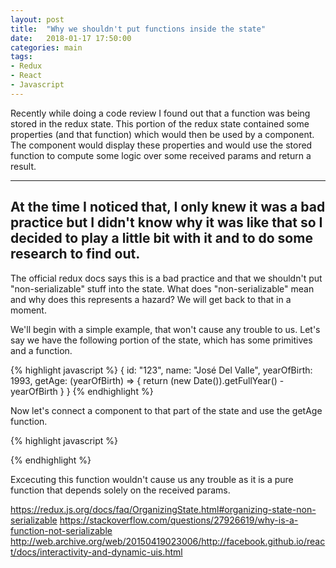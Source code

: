 ```yaml
---
layout: post
title:  "Why we shouldn't put functions inside the state"
date:   2018-01-17 17:50:00
categories: main
tags:
- Redux
- React
- Javascript
---
```


Recently while doing a code review I found out that a function was being stored in the redux state. 
This portion of the redux state contained some properties (and that function) which would then be used by a component.
The component would display these properties and would use the stored function to compute some logic over some received params
and return a result.

---
At the time I noticed that, I only knew it was a bad practice but I didn't know why it was like that so I decided to play a little bit with it and to do some research to find out. 
---

The official redux docs says this is a bad practice and that we shouldn't put "non-serializable" stuff into the state. What does "non-serializable" mean and why does this represents a hazard? We will get back to that in a moment. 



We'll begin with a simple example, that won't cause any trouble to us.
Let's say we have the following portion of the state, which has some primitives and a function. 

{% highlight javascript %}
{
    id: "123",
    name: "José Del Valle",
    yearOfBirth: 1993,
    getAge: (yearOfBirth) => { return (new Date()).getFullYear() - yearOfBirth }
}
{% endhighlight %}

Now let's connect a component to that part of the state and use the getAge function.

{% highlight javascript %}

{% endhighlight %}

Excecuting this function wouldn't cause us any trouble as it is a pure function that depends solely on the received params.

https://redux.js.org/docs/faq/OrganizingState.html#organizing-state-non-serializable
https://stackoverflow.com/questions/27926619/why-is-a-function-not-serializable
http://web.archive.org/web/20150419023006/http://facebook.github.io/react/docs/interactivity-and-dynamic-uis.html